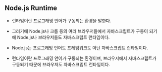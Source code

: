 ## Node.js Runtime

- 런타임이란 프로그래밍 언어가 구동되는 환경을 말한다.
- 그러기에 Node.js나 크롬 등의 여러 브라우저들에서 자바스크립트가 구동이 되기에 Node.js나 브라우저들도 자바스크립트 런타임이다.

- Node.js는 프로그래밍 언어도 프레임워크도 아닌 자바스크립트 런타임이다.
- 런타임이란 프로그래밍 언어가 구동되는 환경이며, 브라우저에서 자바스크립트가 구동되기 때문에 브라우저도 자바스크립트 런타임이다.
